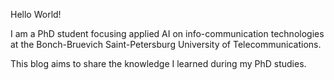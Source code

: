 Hello World! 

I am a PhD student focusing applied AI on info-communication technologies at the Bonch-Bruevich Saint-Petersburg University of Telecommunications.

This blog aims to share the knowledge I learned during my PhD studies.
